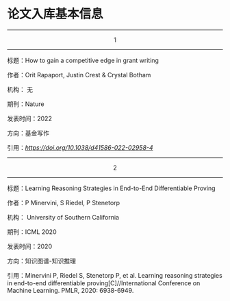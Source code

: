 # 论文入库基本信息

---
<center>1</center>

---

标题：How to gain a competitive edge in grant writing

作者：Orit Rapaport, Justin Crest & Crystal Botham

机构： 无

期刊：Nature

发表时间：2022

方向：基金写作

引用：*https://doi.org/10.1038/d41586-022-02958-4*

------

<center>2</center>

------
标题：Learning Reasoning Strategies in End-to-End Differentiable Proving

作者：P Minervini, S Riedel, P Stenetorp

机构： University of Southern California

期刊：ICML 2020

发表时间：2020

方向：知识图谱-知识推理

引用：Minervini P, Riedel S, Stenetorp P, et al. Learning reasoning strategies in end-to-end differentiable proving[C]//International Conference on Machine Learning. PMLR, 2020: 6938-6949.